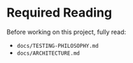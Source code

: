 # Required Reading

Before working on this project, fully read:
- `docs/TESTING-PHILOSOPHY.md`
- `docs/ARCHITECTURE.md`